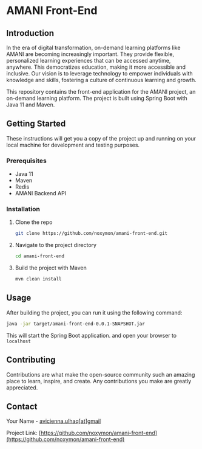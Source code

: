 # AMANI Front-End

## Introduction

In the era of digital transformation, on-demand learning platforms like AMANI are becoming increasingly important. They provide flexible, personalized learning experiences that can be accessed anytime, anywhere. This democratizes education, making it more accessible and inclusive. Our vision is to leverage technology to empower individuals with knowledge and skills, fostering a culture of continuous learning and growth.

This repository contains the front-end application for the AMANI project, an on-demand learning platform. The project is built using Spring Boot with Java 11 and Maven.

## Getting Started

These instructions will get you a copy of the project up and running on your local machine for development and testing purposes.

### Prerequisites

- Java 11
- Maven
- Redis
- AMANI Backend API

### Installation

1. Clone the repo
   ```sh
   git clone https://github.com/noxymon/amani-front-end.git
   ```
2. Navigate to the project directory
   ```sh
   cd amani-front-end
   ```
3. Build the project with Maven
   ```sh
   mvn clean install
   ```

## Usage

After building the project, you can run it using the following command:

```sh
java -jar target/amani-front-end-0.0.1-SNAPSHOT.jar
```

This will start the Spring Boot application. and open your browser to `localhost`

## Contributing

Contributions are what make the open-source community such an amazing place to learn, inspire, and create. Any contributions you make are greatly appreciated.

## Contact

Your Name - [avicienna.ulhaq[at]gmail](mailto:avicienna.ulhaq@gmail.com)

Project Link: [https://github.com/noxymon/amani-front-end](https://github.com/noxymon/amani-front-end)
